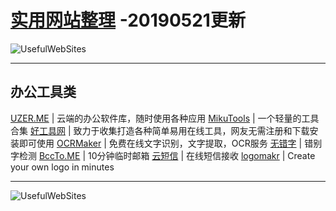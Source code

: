 # [实用网站整理](https://ctrlcoder.github.io/UsefulWebSites/)  -20190521更新
![UsefulWebSites](https://i.loli.net/2019/04/02/5ca3645b69391.png)

---

## 办公工具类

[UZER.ME](https://uzer.me/) | 云端的办公软件库，随时使用各种应用
[MikuTools](https://miku.tools/) | 一个轻量的工具合集
[好工具网](http://www.nicetool.net/) | 致力于收集打造各种简单易用在线工具，网友无需注册和下载安装即可使用
[OCRMaker](http://www.ocrmaker.com/) | 免费在线文字识别，文字提取，OCR服务
[无错字](https://wucuozi.com/demo/) | 错别字检测
[BccTo.ME](https://bccto.me/) | 10分钟临时邮箱
[云短信](https://www.pdflibr.com/) | 在线短信接收
[logomakr](https://logomakr.com/) | Create your own logo in minutes


---

![UsefulWebSites](https://i.loli.net/2019/05/21/5ce3868cd133646786.png)
